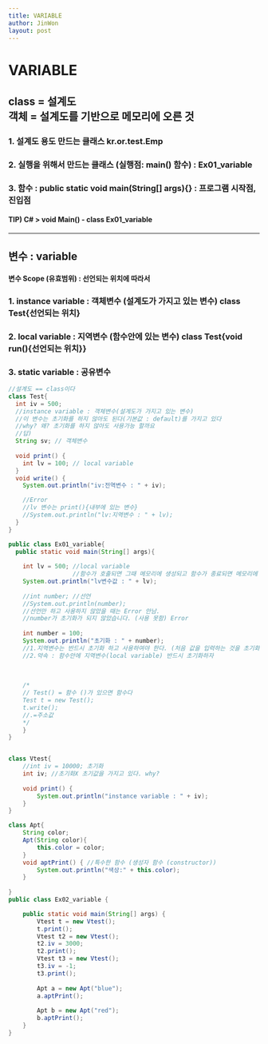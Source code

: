 ```yaml
---
title: VARIABLE
author: JinWon
layout: post
---
```

# VARIABLE
## class = 설계도 <br> 객체 = 설계도를 기반으로 메모리에 오른 것
###	1. 설계도 용도 만드는 클래스  kr.or.test.Emp
###	2. 실행을 위해서 만드는 클래스 (실행점: main() 함수) : Ex01_variable
###	3. 함수 : public static void main(String[] args){} : 프로그램 시작점, 진입점
#### TIP) C# > void Main() -	class Ex01_variable 

<hr>

## 변수 : variable
####	변수 Scope (유효범위) : 선언되는 위치에 따라서
###	1. instance variable : 객체변수 (설계도가 가지고 있는 변수) class Test{선언되는 위치}
###	2. local variable     : 지역변수 (함수안에 있는 변수) class Test{void run(){선언되는 위치}}
###	3. static variable    : 공유변수
~~~java
//설계도 == class이다
class Test{
  int iv = 500;
  //instance variable : 객체변수(설계도가 가지고 있는 변수)
  //이 변수는 초기화를 하지 않아도 된다(기본값 : default)를 가지고 있다
  //why? 왜? 초기화를 하지 않아도 사용가능 할까요
  //답) 
  String sv; // 객체변수
  
  void print() {
    int lv = 100; // local variable
  } 
  void write() {
    System.out.println("iv:전역변수 : " + iv);

    //Error
    //lv 변수는 print(){내부에 있는 변수}
    //System.out.println("lv:지역변수 : " + lv);
  }
}
~~~

~~~java
public class Ex01_variable{
  public static void main(String[] args){
	  
    int lv = 500; //local variable
                  //함수가 호출되면 그때 메모리에 생성되고 함수가 종료되면 메모리에 사라진다.
    System.out.println("lv변수값 : " + lv);
    
    //int number; //선언
    //System.out.println(number);
    //선언만 하고 사용하지 않았을 때는 Error 안남.
    //number가 초기화가 되지 않았습니다. (사용 못함) Error
    
    int number = 100;
    System.out.println("초기화 : " + number);
    //1.지역변수는 반드시 초기화 하고 사용하여야 한다. (처음 값을 입력하는 것을 초기화)
    //2.약속 : 함수안에 지역변수(local variable) 반드시 초기화하자
    
    
    
    /*
    // Test() = 함수 ()가 있으면 함수다
    Test t = new Test();
    t.write();
    //.=주소값 
    */  
    }
}
~~~

~~~java

class Vtest{
	//int iv = 10000; 초기화
	int iv; //초기화X 초기값을 가지고 있다. why?
	
	void print() {
		System.out.println("instance variable : " + iv);
	}
}

class Apt{
	String color;
	Apt(String color){
		this.color = color;
	}
	void aptPrint() { //특수한 함수 (생성자 함수 (constructor))
		System.out.println("색상:" + this.color);
	}
	
}
public class Ex02_variable {

	public static void main(String[] args) {
		Vtest t = new Vtest();
		t.print();
		Vtest t2 = new Vtest();
		t2.iv = 3000;
		t2.print();
		Vtest t3 = new Vtest();
		t3.iv = -1;
		t3.print();
		
		Apt a = new Apt("blue");
		a.aptPrint();
		
		Apt b = new Apt("red");
		b.aptPrint();
	}
}
~~~